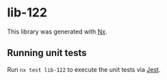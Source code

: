 # lib-122

This library was generated with [Nx](https://nx.dev).

## Running unit tests

Run `nx test lib-122` to execute the unit tests via [Jest](https://jestjs.io).
